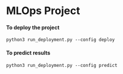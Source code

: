 # MLOps Project

#### To deploy the project

```
python3 run_deployment.py --config deploy
```

#### To predict results

```
python3 run_deployment.py --config predict
```
